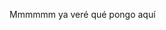 Mmmmmm ya veré qué pongo aquí

<!---
luarpy/luarpy is a ✨ special ✨ repository because its `README.md` (this file) appears on your GitHub profile.
You can click the Preview link to take a look at your changes.
--->
